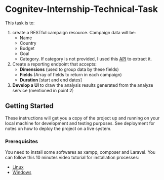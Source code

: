 # Cognitev-Internship-Technical-Task
This task is to: 
1. create a RESTful campaign resource. Campaign data will be:
   * Name 
   * Country
   * Budget
   * Goal
   * Category. If category is not provided, I used this [API](https://ngkc0vhbrl.execute-api.eu-west-1.amazonaws.com/api/?url=https://arabic.cnn.com/) to extract it.
2. Create a reporting endpoint that accepts:
   - **Dimensions** (used to group data by these fields)
   - **Fields** (Array of fields to return in each campaign)
   - **Duration** [start and end dates]
3. **Develop a UI** to draw the analysis results generated from the analyze service (mentioned
in point 2)
## Getting Started
These instructions will get you a copy of the project up and running on your local machine for development and testing purposes. See deployment for notes on how to deploy the project on a live system.
### Prerequisites
You need to install some softwares as xampp, composer and Laravel. You can follow this 10 minutes video tutorial for installation processes:
* [Linux](https://www.youtube.com/watch?v=3DeJCwmlOys)
* [Windows](https://www.youtube.com/watch?v=1exF0kNKCvQ) 
